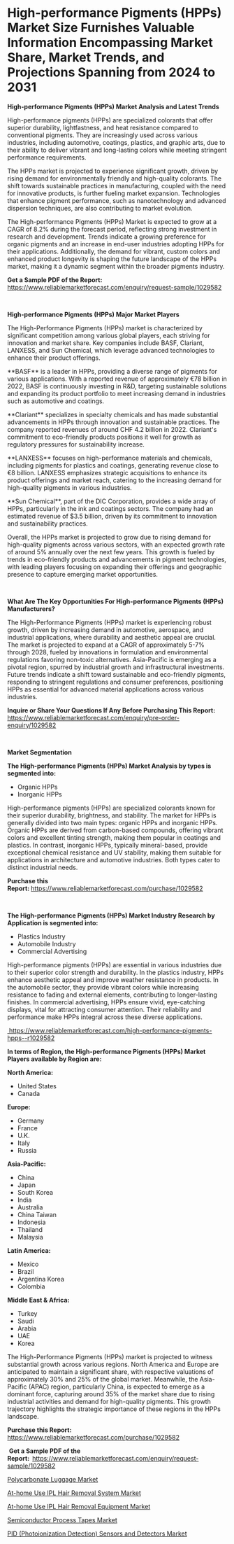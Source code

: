 <p><h1>High-performance Pigments (HPPs) Market Size Furnishes Valuable Information Encompassing Market Share, Market Trends, and Projections Spanning from 2024 to 2031</h1></p><p><strong>High-performance Pigments (HPPs) Market Analysis and Latest Trends</strong></p>
<p><p>High-performance pigments (HPPs) are specialized colorants that offer superior durability, lightfastness, and heat resistance compared to conventional pigments. They are increasingly used across various industries, including automotive, coatings, plastics, and graphic arts, due to their ability to deliver vibrant and long-lasting colors while meeting stringent performance requirements.</p><p>The HPPs market is projected to experience significant growth, driven by rising demand for environmentally friendly and high-quality colorants. The shift towards sustainable practices in manufacturing, coupled with the need for innovative products, is further fueling market expansion. Technologies that enhance pigment performance, such as nanotechnology and advanced dispersion techniques, are also contributing to market evolution.</p><p>The High-performance Pigments (HPPs) Market is expected to grow at a CAGR of 8.2% during the forecast period, reflecting strong investment in research and development. Trends indicate a growing preference for organic pigments and an increase in end-user industries adopting HPPs for their applications. Additionally, the demand for vibrant, custom colors and enhanced product longevity is shaping the future landscape of the HPPs market, making it a dynamic segment within the broader pigments industry.</p></p>
<p><strong>Get a Sample PDF of the Report:&nbsp;</strong> <a href="https://www.reliablemarketforecast.com/enquiry/request-sample/1029582?utm_campaign=950&utm_medium=2&utm_source=Github&utm_content=ia&utm_term=03122024&utm_id=high-performance-pigments-hpps">https://www.reliablemarketforecast.com/enquiry/request-sample/1029582</a></p>
<p>&nbsp;</p>
<p><strong>High-performance Pigments (HPPs) Major Market Players</strong></p>
<p><p>The High-Performance Pigments (HPPs) market is characterized by significant competition among various global players, each striving for innovation and market share. Key companies include BASF, Clariant, LANXESS, and Sun Chemical, which leverage advanced technologies to enhance their product offerings.</p><p>**BASF** is a leader in HPPs, providing a diverse range of pigments for various applications. With a reported revenue of approximately €78 billion in 2022, BASF is continuously investing in R&D, targeting sustainable solutions and expanding its product portfolio to meet increasing demand in industries such as automotive and coatings.</p><p>**Clariant** specializes in specialty chemicals and has made substantial advancements in HPPs through innovation and sustainable practices. The company reported revenues of around CHF 4.2 billion in 2022. Clariant's commitment to eco-friendly products positions it well for growth as regulatory pressures for sustainability increase.</p><p>**LANXESS** focuses on high-performance materials and chemicals, including pigments for plastics and coatings, generating revenue close to €8 billion. LANXESS emphasizes strategic acquisitions to enhance its product offerings and market reach, catering to the increasing demand for high-quality pigments in various industries.</p><p>**Sun Chemical**, part of the DIC Corporation, provides a wide array of HPPs, particularly in the ink and coatings sectors. The company had an estimated revenue of $3.5 billion, driven by its commitment to innovation and sustainability practices.</p><p>Overall, the HPPs market is projected to grow due to rising demand for high-quality pigments across various sectors, with an expected growth rate of around 5% annually over the next few years. This growth is fueled by trends in eco-friendly products and advancements in pigment technologies, with leading players focusing on expanding their offerings and geographic presence to capture emerging market opportunities.</p></p>
<p>&nbsp;</p>
<p><strong>What Are The Key Opportunities For High-performance Pigments (HPPs) Manufacturers?</strong></p>
<p><p>The High-Performance Pigments (HPPs) market is experiencing robust growth, driven by increasing demand in automotive, aerospace, and industrial applications, where durability and aesthetic appeal are crucial. The market is projected to expand at a CAGR of approximately 5-7% through 2028, fueled by innovations in formulation and environmental regulations favoring non-toxic alternatives. Asia-Pacific is emerging as a pivotal region, spurred by industrial growth and infrastructural investments. Future trends indicate a shift toward sustainable and eco-friendly pigments, responding to stringent regulations and consumer preferences, positioning HPPs as essential for advanced material applications across various industries.</p></p>
<p><strong>Inquire or Share Your Questions If Any Before Purchasing This Report:</strong> <a href="https://www.reliablemarketforecast.com/enquiry/pre-order-enquiry/1029582?utm_campaign=950&utm_medium=2&utm_source=Github&utm_content=ia&utm_term=03122024&utm_id=high-performance-pigments-hpps">https://www.reliablemarketforecast.com/enquiry/pre-order-enquiry/1029582</a></p>
<p>&nbsp;</p>
<p><strong>Market Segmentation</strong></p>
<p><strong>The High-performance Pigments (HPPs) Market Analysis by types is segmented into:</strong></p>
<p><ul><li>Organic HPPs</li><li>Inorganic HPPs</li></ul></p>
<p><p>High-performance pigments (HPPs) are specialized colorants known for their superior durability, brightness, and stability. The market for HPPs is generally divided into two main types: organic HPPs and inorganic HPPs. Organic HPPs are derived from carbon-based compounds, offering vibrant colors and excellent tinting strength, making them popular in coatings and plastics. In contrast, inorganic HPPs, typically mineral-based, provide exceptional chemical resistance and UV stability, making them suitable for applications in architecture and automotive industries. Both types cater to distinct industrial needs.</p></p>
<p><strong>Purchase this Report:&nbsp;</strong><a href="https://www.reliablemarketforecast.com/purchase/1029582?utm_campaign=950&utm_medium=2&utm_source=Github&utm_content=ia&utm_term=03122024&utm_id=high-performance-pigments-hpps">https://www.reliablemarketforecast.com/purchase/1029582</a></p>
<p>&nbsp;</p>
<p><strong>The High-performance Pigments (HPPs) Market Industry Research by Application is segmented into:</strong></p>
<p><ul><li>Plastics Industry</li><li>Automobile Industry</li><li>Commercial Advertising</li></ul></p>
<p><p>High-performance pigments (HPPs) are essential in various industries due to their superior color strength and durability. In the plastics industry, HPPs enhance aesthetic appeal and improve weather resistance in products. In the automobile sector, they provide vibrant colors while increasing resistance to fading and external elements, contributing to longer-lasting finishes. In commercial advertising, HPPs ensure vivid, eye-catching displays, vital for attracting consumer attention. Their reliability and performance make HPPs integral across these diverse applications.</p></p>
<p><a href="https://www.reliablemarketforecast.com/high-performance-pigments-hpps--r1029582?utm_campaign=950&utm_medium=2&utm_source=Github&utm_content=ia&utm_term=03122024&utm_id=high-performance-pigments-hpps">&nbsp;https://www.reliablemarketforecast.com/high-performance-pigments-hpps--r1029582</a></p>
<p><strong>In terms of Region, the High-performance Pigments (HPPs) Market Players available by Region are:</strong></p>
<p>
    <p> <strong> North America: </strong>
        <ul>
            <li>United States</li>
            <li>Canada</li>
        </ul>
        </p> 
    <p> <strong> Europe: </strong>
        <ul>
            <li>Germany</li>
            <li>France</li>
            <li>U.K.</li>
            <li>Italy</li>
            <li>Russia</li>
        </ul>
        </p> 
    <p> <strong> Asia-Pacific: </strong>
        <ul>
            <li>China</li>
            <li>Japan</li>
            <li>South Korea</li>
            <li>India</li>
            <li>Australia</li>
            <li>China Taiwan</li>
            <li>Indonesia</li>
            <li>Thailand</li>
            <li>Malaysia</li>
        </ul>
        </p> 
    <p> <strong> Latin America: </strong>
        <ul>
            <li>Mexico</li>
            <li>Brazil</li>
            <li>Argentina Korea</li>
            <li>Colombia</li>
        </ul>
        </p> 
    <p> <strong> Middle East & Africa: </strong>
        <ul>
            <li>Turkey</li>
            <li>Saudi</li>
            <li>Arabia</li>
            <li>UAE</li>
            <li>Korea</li>
        </ul>
    </p>
    </p>
<p><p>The High-Performance Pigments (HPPs) market is projected to witness substantial growth across various regions. North America and Europe are anticipated to maintain a significant share, with respective valuations of approximately 30% and 25% of the global market. Meanwhile, the Asia-Pacific (APAC) region, particularly China, is expected to emerge as a dominant force, capturing around 35% of the market share due to rising industrial activities and demand for high-quality pigments. This growth trajectory highlights the strategic importance of these regions in the HPPs landscape.</p></p>
<p><strong>Purchase this Report: </strong><a href="https://www.reliablemarketforecast.com/purchase/1029582?utm_campaign=950&utm_medium=2&utm_source=Github&utm_content=ia&utm_term=03122024&utm_id=high-performance-pigments-hpps">https://www.reliablemarketforecast.com/purchase/1029582</a></p>
<p>&nbsp;<strong>Get a Sample PDF of the Report:&nbsp;&nbsp;</strong><a href="https://www.reliablemarketforecast.com/enquiry/request-sample/1029582?utm_campaign=950&utm_medium=2&utm_source=Github&utm_content=ia&utm_term=03122024&utm_id=high-performance-pigments-hpps">https://www.reliablemarketforecast.com/enquiry/request-sample/1029582</a></p>
<p><strong></strong></p>
<p><p><a href="https://www.linkedin.com/pulse/polycarbonate-luggage-market-drivers-challenges-forecast-2024-2031-bptef?utm_campaign=950&utm_medium=2&utm_source=Github&utm_content=ia&utm_term=03122024&utm_id=high-performance-pigments-hpps">Polycarbonate Luggage Market</a></p><p><a href="https://issuu.com/reportprime-2/docs/at-home-use-ipl-hair-removal-system-market-size-20?utm_campaign=950&utm_medium=2&utm_source=Github&utm_content=ia&utm_term=03122024&utm_id=high-performance-pigments-hpps">At-home Use IPL Hair Removal System Market</a></p><p><a href="https://issuu.com/reportprime-2/docs/at-home-use-ipl-hair-removal-equipment-market-size?utm_campaign=950&utm_medium=2&utm_source=Github&utm_content=ia&utm_term=03122024&utm_id=high-performance-pigments-hpps">At-home Use IPL Hair Removal Equipment Market</a></p><p><a href="https://github.com/lashaunm5st/Market-Research-Report-List-1/blob/main/semiconductor-process-tapes-market.md?utm_campaign=950&utm_medium=2&utm_source=Github&utm_content=ia&utm_term=03122024&utm_id=high-performance-pigments-hpps">Semiconductor Process Tapes Market</a></p><p><a href="https://github.com/osbornrdaflalo/Market-Research-Report-List-1/blob/main/pid-photoionization-detection-sensors-and-detectors-market.md?utm_campaign=950&utm_medium=2&utm_source=Github&utm_content=ia&utm_term=03122024&utm_id=high-performance-pigments-hpps">PID (Photoionization Detection) Sensors and Detectors Market</a></p></p>